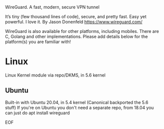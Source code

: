 WireGuard. A fast, modern, secure VPN tunnel

It’s tiny (few thousand lines of code), secure, and pretty fast. Easy yet powerful. I love it.
By Jason Donenfeld
https://www.wireguard.com/

WireGuard is also available for other platforms, including mobiles.
There are C, Golang and other implementations.
Please add details below for the platform(s) you are familiar with!


Linux
=====
Linux Kernel module via repo/DKMS, in 5.6 kernel

Ubuntu
------
Built-in with Ubuntu 20.04, in 5.4 kernel (Canonical backported the 5.6 stuff)
If you're on Ubuntu you don't need a separate repo, from 18.04 you can just do apt install wireguard


EOF
